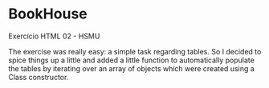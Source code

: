# BookHouse
Exercício HTML 02 - HSMU

The exercise was really easy: a simple task regarding tables. So I decided to spice things up a little and added a little function to automatically populate the tables by iterating over an array of objects which were created using a Class constructor.
